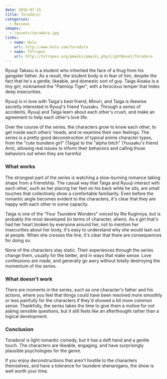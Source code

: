 ```yaml
---
date: 2016-07-15
title: Toradora!
categories:
  - Reviews
images:
  - /assets/toradora.jpg
links:
  - name: Hulu
    url: http://www.hulu.com/toradora
  - name: TVTropes
    url: http://tvtropes.org/pmwiki/pmwiki.php/LightNovel/Toradora
---
```


Ryuuji Takasu is a student who inherited the face of a thug from his gangster father.
As a result, the student body is in fear of him,
despite the fact that he's a gentle, likeable, and domestic sort of guy.
Taiga Aisaka is a tiny girl, nicknamed the "Palmtop Tiger",
with a ferocious temper that hides deep insecurities.

<!-- more -->

Ryuuji is in love with Taiga's best friend, Minori,
and Taiga is likewise secretly interested in Ryuuji's friend Yuusaku.
Through a series of accidents, Ryuuji and Taiga learn about each other's crush,
and make an agreement to help each other's love life.

Over the course of the series,
the characters grow to know each other,
to get inside each others' heads,
and re-examine their own feelings.
The series is a pretty good deconstruction
of typical anime character types,
from the "cute tsundere girl" (Taiga)
to the "alpha bitch" (Yuusaku's friend Ami),
allowing real issues to inform their behaviors
and calling those behaviors out when they are harmful.

### What works

The strongest part of the series is watching a slow-burning romance
taking shape from a friendship.
The casual way that Taiga and Ryuuji interact with each other,
such as her placing her feet on his back while he sits,
are small touches that collectively show a comfortable familiarity.
Even before the romantic angle becomes evident to the characters,
it's clear that they are happy with each other in some capacity.

Taiga is one of the "Four Tsundere Wonders" voiced by Rie Kugimiya,
but is probably the most developed (in terms of character, ahem).
As a girl that's had her heart broken by everyone around her,
not to mention her insecurities about her body,
it's easy to understand why she would lash out at people.
When she crosses the line, it's clear that there are consequences for doing so.

None of the characters stay static.
Their experiences through the series change them, usually for the better,
and in ways that make sense.
Love confessions are made, and generally go awry
without totally destroying the momentum of the series.

### What doesn't work

There are moments in the series,
such as one character's father and his actions,
where you feel that things could have been resolved
more smoothly or less painfully for the characters
if they'd showed a bit more common sense.
Thankfully, the series takes the time to give them a motive
for not asking sensible questions, but it still feels
like an afterthought rather than a logical development.


### Conclusion

Toradora! is light romantic comedy,
but it has a deft hand and a gentle touch.
The characters are likeable, engaging,
and have surprisingly plausible psychologies
for the genre.

If you enjoy deconstructions that aren't
hostile to the characters themselves,
and have a tolerance for tsundere shenanigans,
the show is well worth your time.
